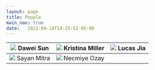 ```yaml
---
layout: page
title: People
main_nav: true
date:   2022-04-18T14:25:52-05:00
---
```


|<img src="/Race/assets/dawei.png"> Dawei Sun|<img src="/Race/assets/kristina.jpg"> Kristina Miller|<img src="/Race/assets/lucas.jpg"> Lucas Jia|
|:---:|:---:|:---:|
|<img src="/Race/assets/sayan_small_m.jpg"> Sayan Mitra|<img src="/Race/assets/necmiye.jpg"> Necmiye Ozay||
